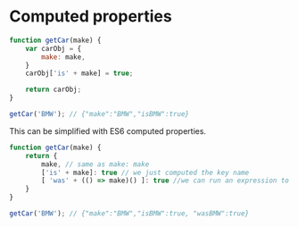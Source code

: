 # Computed properties

```javascript
function getCar(make) {
    var carObj = {
        make: make,
    }
    carObj['is' + make] = true;

    return carObj;
}

getCar('BMW'); // {"make":"BMW","isBMW":true}
```

This can be simplified with ES6 computed properties.

```javascript
function getCar(make) {
    return {
        make, // same as make: make
        ['is' + make]: true // we just computed the key name
        [ 'was' + (() => make)() ]: true //we can run an expression to create key too
    }
}

getCar('BMW'); // {"make":"BMW","isBMW":true, "wasBMW":true}
```
